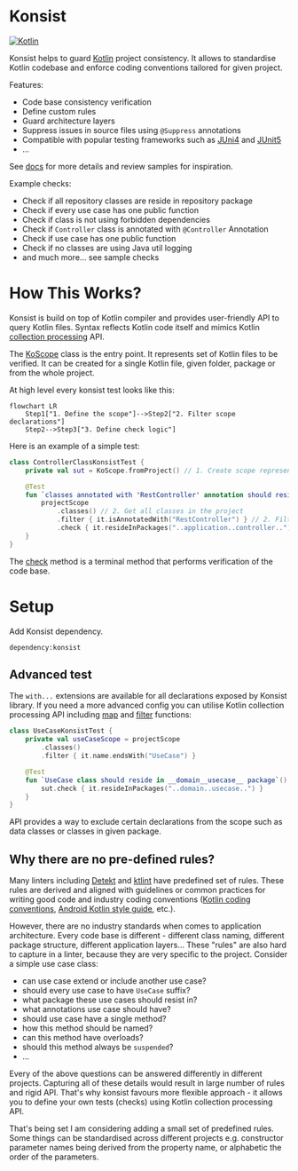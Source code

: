 # Konsist

[![Kotlin](https://img.shields.io/badge/Kotlin-blue.svg?style=flat&logo=kotlin)](https://kotlinlang.org)

Konsist helps to guard [Kotlin](https://kotlinlang.org/) project consistency. It allows to standardise Kotlin codebase
and enforce coding conventions tailored for given project.

Features:
- Code base consistency verification
- Define custom rules
- Guard architecture layers
- Suppress issues in source files using `@Suppress` annotations
- Compatible with popular testing frameworks such as [JUni4](https://junit.org/junit4/) and
  [JUnit5](https://junit.org/junit5/)
- ...

See [docs](https://konsist.lemonappdev.com) for more details and review samples for inspiration.

Example checks:
- Check if all repository classes are reside in repository package
- Check if every use case has one public function
- Check if class is not using forbidden dependencies
- Check if `Controller` class is annotated with `@Controller` Annotation 
- Check if use case has one public function
- Check if no classes are using Java util logging 
- and much more… see sample checks

# How This Works?

Konsist is build on top of Kotlin compiler and provides user-friendly API to query Kotlin files. Syntax reflects Kotlin
code itself and mimics Kotlin [collection processing](https://kotlinlang.org/docs/collections-overview.html) API.

The
[KoScope](src/main/kotlin/com/lemon/konsist/core/declaration/KoScope.kt) class is the entry point. It represents set
of Kotlin files to be verified. It can be created for a single Kotlin file, given folder, package or from the whole 
project.

At high level every konsist test looks like this:

```mermaid
flowchart LR
    Step1["1. Define the scope"]-->Step2["2. Filter scope declarations"]
    Step2-->Step3["3. Define check logic"]
```

Here is an example of a simple test:

```kotlin
class ControllerClassKonsistTest {
    private val sut = KoScope.fromProject() // 1. Create scope representing the whole project (all project Kotlin files)

    @Test
    fun `classes annotated with 'RestController' annotation should reside in __application__controller__ package`() {
        projectScope
            .classes() // 2. Get all classes in the project
            .filter { it.isAnnotatedWith("RestController") } // 2. Filter classes annotated with 'RestController'
            .check { it.resideInPackages("..application..controller..") } // 3. Define check logic
    }
}
```

The [check](src/main/kotlin/com/lemon/konsist/core/assertion/check/Check.kt) method is a terminal method that performs
verification of the code base.

# Setup

Add Konsist dependency.

```
dependency:konsist
```

## Advanced test

The `with...` extensions are available for all declarations exposed by Konsist library. If you need a more advanced 
config you can utilise Kotlin collection processing API including 
[map](https://kotlinlang.org/api/latest/jvm/stdlib/kotlin.collections/map.html) and 
[filter](https://kotlinlang.org/api/latest/jvm/stdlib/kotlin.collections/filter.html) functions:

```kotlin
class UseCaseKonsistTest {
    private val useCaseScope = projectScope
        .classes()
        .filter { it.name.endsWith("UseCase") }

    @Test
    fun `UseCase class should reside in __domain__usecase__ package`() {
        sut.check { it.resideInPackages("..domain..usecase..") }
    }
}
```

API provides a way to exclude certain declarations from the scope such as data classes or classes in given package.

## Why there are no pre-defined rules?

Many linters including [Detekt](https://github.com/detekt/detekt) and [ktlint](https://github.com/pinterest/ktlint)
have predefined set of rules. These rules are derived and aligned with guidelines or common practices for writing good 
code and industry coding conventions ([Kotlin coding conventions](https://kotlinlang.org/docs/coding-conventions.html), 
[Android Kotlin style guide](https://developer.android.com/kotlin/style-guide), etc.). 

However, there are no industry standards when comes to application architecture. Every code base is different - 
different class naming, different package structure, different application layers... These "rules" are also hard to 
capture in a linter, because they are very specific to the project. Consider a simple use case class:
- can use case extend or include another use case?
- should every use case to have `UseCase` suffix?
- what package these use cases should resist in?
- what annotations use case should have?
- should use case have a single method?
- how this method should be named?
- can this method have overloads?
- should this method always be `suspended`?
- …

Every of the above questions can be answered differently in different projects. Capturing all of these details would 
result in large number of rules and rigid API. That's why konsist favours more flexible approach - it allows you to 
define your own tests (checks) using Kotlin collection processing API.

That's being set I am considering adding a small set of predefined rules. Some things can be standardised across 
different projects e.g. constructor parameter names being derived from the property name, or alphabetic the order of 
the parameters.
